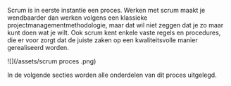 Scrum is in eerste instantie een proces. Werken met scrum maakt je wendbaarder dan werken volgens een klassieke projectmanagementmethodologie, maar dat wil niet zeggen dat je zo maar kunt doen wat je wilt. Ook scrum kent enkele vaste regels en procedures, die er voor zorgt dat de juiste zaken op een kwaliteitsvolle manier gerealiseerd worden.

![](/assets/scrum proces .png)

In de volgende secties worden alle onderdelen van dit proces uitgelegd.




